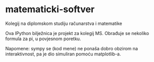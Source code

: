 # matematicki-softver
Kolegij na diplomskom studiju računarstva i matematike

Ova IPython bilježnica je projekt za kolegij MS.
Obrađuje se nekoliko formula za pi, u povjesnom poretku.

Napomene: sympy se (kod mene) ne ponaša dobro obzirom na interaktivnost, pa je dio simuliran pomoću matplotlib-a.
